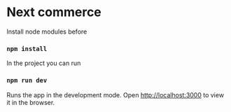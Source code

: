 # Next commerce              

Install node modules before
### `npm install`

In the project you can run
### `npm run dev`

Runs the app in the development mode.
Open [http://localhost:3000](http://localhost:3000) to view it in the browser.
